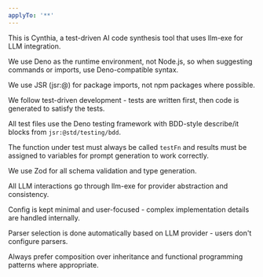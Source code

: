 ```yaml
---
applyTo: '**'
---
```


This is Cynthia, a test-driven AI code synthesis tool that uses llm-exe for LLM integration.

We use Deno as the runtime environment, not Node.js, so when suggesting commands or imports, use Deno-compatible syntax.

We use JSR (jsr:@) for package imports, not npm packages where possible.

We follow test-driven development - tests are written first, then code is generated to satisfy the tests.

All test files use the Deno testing framework with BDD-style describe/it blocks from `jsr:@std/testing/bdd`.

The function under test must always be called `testFn` and results must be assigned to variables for prompt generation to work correctly.

We use Zod for all schema validation and type generation.

All LLM interactions go through llm-exe for provider abstraction and consistency.

Config is kept minimal and user-focused - complex implementation details are handled internally.

Parser selection is done automatically based on LLM provider - users don't configure parsers.

Always prefer composition over inheritance and functional programming patterns where appropriate.
